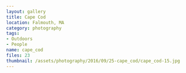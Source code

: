 ```yaml
---
layout: gallery
title: Cape Cod
location: Falmouth, MA
category: photography
tags:
- Outdoors
- People
name: cape_cod
files: 23
thumbnail: /assets/photography/2016/09/25-cape_cod/cape_cod-15.jpg
---
```


